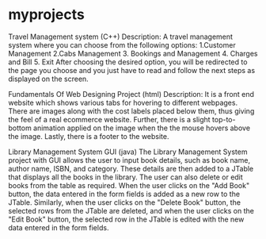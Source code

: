 # myprojects
Travel Management system (C++)
Description: A travel management system where you can choose from the following options:
1.Customer Management
2.Cabs Management
3. Bookings and Management
4. Charges and Bill
5. Exit
After choosing the desired option, you will be redirected to the page you choose and you just have to read and follow the next steps as displayed on the screen.

Fundamentals Of Web Designing Project (html)
Description: 
It is a front end website which shows various tabs for hovering to different webpages. There are 
images along with the cost labels placed below them, thus giving the feel of a real ecommerce 
website. Further, there is a slight top-to-bottom animation applied on the image when the the 
mouse hovers above the image. Lastly, there is a footer to the website.

Library Management System GUI (java)
The Library Management System project with GUI allows the 
user to input book details, such as book name, author name, ISBN, and category. 
These details are then added to a JTable that displays all the books in the library. 
The user can also delete or edit books from the table as required. 
When the user clicks on the "Add Book" button, the data entered in the form fields is 
added as a new row to the JTable. Similarly, when the user clicks on the "Delete Book" 
button, the selected rows from the JTable are deleted, and when the user clicks on the 
"Edit Book" button, the selected row in the JTable is edited with the new data entered in 
the form fields.





























